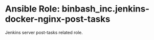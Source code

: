 # Ansible Role: binbash_inc.jenkins-docker-nginx-post-tasks

Jenkins server post-tasks related role.


